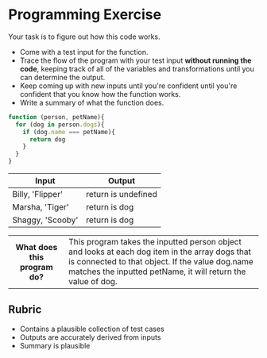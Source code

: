# Programming Exercise

Your task is to figure out how this code works.

* Come with a test input for the function.
* Trace the flow of the program with your test input **without running the code**, keeping track of all of the variables and transformations until you can determine the output.
* Keep coming up with new inputs until you're confident until you're confident that you know how the function works.
* Write a summary of what the function does.

```js
function (person, petName){
  for (dog in person.dogs){
    if (dog.name === petName){
      return dog
    }
  }
}
```

| Input            | Output              |
| -----            | ------              |
| Billy, 'Flipper' | return is undefined | 
| Marsha, 'Tiger'  | return is dog       | 
| Shaggy, 'Scooby' | return is dog       | 

<table>
  <tr>
    <th>What does this program do?</th>
    <td>This program takes the inputted person object and looks at each dog item in the array dogs that is connected to that object. If the value dog.name matches the inputted petName, it will return the value of dog.</td>
  </tr>
</table>

## Rubric

* Contains a plausible collection of test cases
* Outputs are accurately derived from inputs
* Summary is plausible

